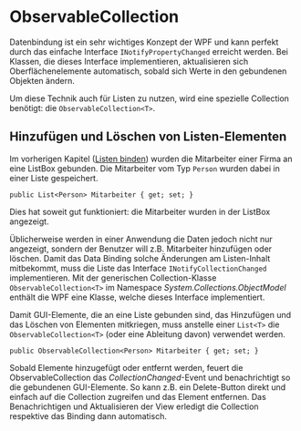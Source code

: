 # ObservableCollection

Datenbindung ist ein sehr wichtiges Konzept der WPF und kann perfekt durch das einfache Interface `INotifyPropertyChanged` erreicht werden. Bei Klassen, die dieses Interface implementieren, aktualisieren sich Oberflächenelemente automatisch, sobald sich Werte in den gebundenen Objekten ändern. 

Um diese Technik auch für Listen zu nutzen, wird eine spezielle Collection benötigt: die `ObservableCollection<T>`.

## Hinzufügen und Löschen von Listen-Elementen 

Im vorherigen Kapitel ([Listen binden](../07%20Listen%20binden)) wurden die  Mitarbeiter einer Firma an eine ListBox gebunden. Die Mitarbeiter vom Typ `Person` wurden dabei in einer Liste gespeichert. 

```CSharp 
public List<Person> Mitarbeiter { get; set; }
```

 Dies hat soweit gut funktioniert: die Mitarbeiter wurden in der ListBox angezeigt. 
 
 Üblicherweise werden in einer Anwendung die Daten jedoch nicht nur angezeigt, sondern der Benutzer will z.B. Mitarbeiter hinzufügen oder löschen. Damit das Data Binding  solche Änderungen am Listen-Inhalt mitbekommt, muss die Liste das Interface `INotifyCollectionChanged` implementieren. Mit der generischen Collection-Klasse `ObservableCollection<T>` im Namespace _System.Collections.ObjectModel_ enthält die WPF eine Klasse, welche dieses Interface implementiert. 
 
 Damit GUI-Elemente, die an eine Liste gebunden sind, das Hinzufügen und das Löschen von Elementen mitkriegen, muss anstelle einer `List<T>` die `ObservableCollection<T>` (oder eine Ableitung davon) verwendet werden. 

```CSharp 
public ObservableCollection<Person> Mitarbeiter { get; set; }
```

Sobald Elemente hinzugefügt oder entfernt werden, feuert die ObservableCollection das _CollectionChanged_-Event und benachrichtigt so die gebundenen GUI-Elemente. So kann z.B. ein Delete-Button direkt und einfach auf die Collection zugreifen und das Element entfernen. Das Benachrichtigen und Aktualisieren der View erledigt die Collection respektive das Binding dann automatisch. 

